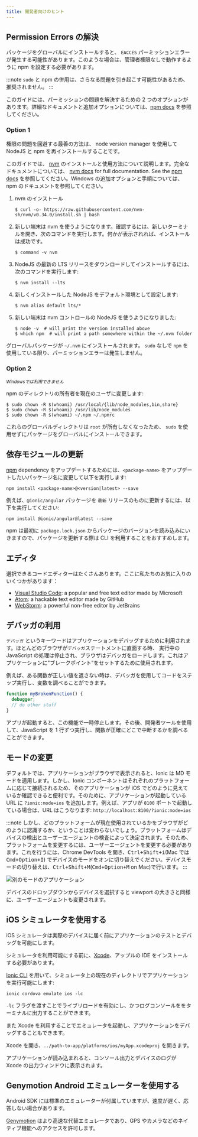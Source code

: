 ```yaml
---
title: 開発者向けのヒント
---
```


<head>
  <title>アプリ開発チップ: How to Resolve Permission Errors and Issues</title>
  <meta
    name="description"
    content="If errors occur, npm may need to be set up to operate without elevated permissions. Read our Ionic app Development Tips for more on resolving permission issues."
  />
</head>

## Permission Errors の解決

パッケージをグローバルにインストールすると、 `EACCES` パーミッションエラーが発生する可能性があります。このような場合は、管理者権限なしで動作するように npm を設定する必要があります。

:::note
`sudo` と npm の併用は、さらなる問題を引き起こす可能性があるため、推奨されません。
:::

このガイドには、パーミッションの問題を解決するための 2 つのオプションがあります。詳細なドキュメントと追加オプションについては、[npm docs](https://docs.npmjs.com/resolving-eacces-permissions-errors-when-installing-packages-globally) を参照してください。

### Option 1

権限の問題を回避する最善の方法は、 node version manager を使用して NodeJS と npm を再インストールすることです。

このガイドでは、 [nvm](https://github.com/nvm-sh/nvm) のインストールと使用方法について説明します。完全なドキュメントについては、 [nvm docs](https://github.com/nvm-sh/nvm#installation-and-update) for full documentation. See the [npm docs](https://docs.npmjs.com/downloading-and-installing-node-js-and-npm#using-a-node-version-manager-to-install-nodejs-and-npm) を参照してください。Windows の追加オプションと手順については、npm のドキュメントを参照してください。

1. nvm のインストール

   ```shell
   $ curl -o- https://raw.githubusercontent.com/nvm-sh/nvm/v0.34.0/install.sh | bash
   ```

1. 新しい端末は nvm を使うようになります。確認するには、新しいターミナルを開き、次のコマンドを実行します。何かが表示されれば、インストールは成功です。

   ```shell
   $ command -v nvm
   ```

1. NodeJS の最新の LTS リリースをダウンロードしてインストールするには、次のコマンドを実行します:

   ```shell
   $ nvm install --lts
   ```

1. 新しくインストールした NodeJS をデフォルト環境として設定します:

   ```shell
   $ nvm alias default lts/*
   ```

1. 新しい端末は nvm コントロールの NodeJS を使うようになりました:

   ```shell
   $ node -v  # will print the version installed above
   $ which npm  # will print a path somewhere within the ~/.nvm folder
   ```

グローバルパッケージが `~/.nvm` にインストールされます。 `sudo` なしで `npm` を使用している限り、パーミッションエラーは発生しません。

### Option 2

<small>
  <em>Windowsでは利用できません</em>
</small>

npm のディレクトリの所有者を現在のユーザに変更します:

```shell
$ sudo chown -R $(whoami) /usr/local/{lib/node_modules,bin,share}
$ sudo chown -R $(whoami) /usr/lib/node_modules
$ sudo chown -R $(whoami) ~/.npm ~/.npmrc
```

これらのグローバルディレクトリは `root` が所有しなくなったため、 `sudo` を使用せずにパッケージをグローバルにインストールできます。

## 依存モジュールの更新

[npm](https://www.npmjs.com/) dependency をアップデートするためには、`<package-name>` をアップデートしたいパッケージ名に変更して以下を実行します:

```shell
npm install <package-name>@<version|latest> --save
```

例えば、`@ionic/angular` パッケージを `最新` リリースのものに更新するには、以下を実行してください:

```shell
npm install @ionic/angular@latest --save
```

npm は最初に `package.lock.json` からパッケージのバージョンを読み込みにいきますので、パッケージを更新する際は CLI を利用することをおすすめします。

## エディタ

選択できるコードエディターはたくさんあります。ここに私たちのお気に入りのいくつかがあります：

- [Visual Studio Code](https://code.visualstudio.com): a popular and free text editor made by Microsoft
- [Atom](https://atom.io): a hackable text editor made by GitHub
- [WebStorm](https://www.jetbrains.com/webstorm/): a powerful non-free editor by JetBrains

## デバッガの利用

`デバッガ` というキーワードはアプリケーションをデバッグするために利用されます。ほとんどのブラウザが`デバッガ`ステートメントに直面する時、 実行中の JavaScript の処理は停止され、ブラウザはデバッガをロードします。これはアプリケーションに"ブレークポイント"をセットするために使用されます。

例えば、ある関数が正しい値を返さない時は、デバッガを使用してコードをステップ実行し、変数を調べることができます。

```javascript
function myBrokenFunction() {
  debugger;
  // do other stuff
}
```

アプリが起動すると、この機能で一時停止します。その後、開発者ツールを使用して、JavaScript を 1 行ずつ実行し、関数が正確にどこで中断するかを調べることができます。

## モードの変更

デフォルトでは、アプリケーションがブラウザで表示されると、Ionic は MD モードを適用します。しかし、Ionic コンポーネントはそれぞれのプラットフォームに応じて接続されるため、そのアプリケーションが iOS でどのように見えているか確認できると便利です。そのために、アプリケーションが起動している URL に `?ionic:mode=ios` を追加します。例えば、アプリが `8100` ポートで起動している場合は、URL はこうなります: `http://localhost:8100/?ionic:mode=ios`

:::note
しかし、どのプラットフォームが現在使用されているかをブラウザがどのように認識するか、ということは変わらないでしょう。プラットフォームはデバイスの検出とユーザーエージェントの検査によって決定されます。そのため、プラットフォームを変更するには、ユーザーエージェントを変更する必要があります。これを行うには、Chrome DevTools を開き、<kbd>Ctrl+Shift+i</kbd>(Mac では <kbd>Cmd+Option+I</kbd>) でデバイスのモードをオンに切り替えでください。デバイスモードの切り替えは、<kbd>Ctrl+Shift+M</kbd>(<kbd>Cmd+Option+M</kbd> on Mac)で行います。
:::

![別のモードのアプリケーション](/img/faq/tips/change-device-platform.png)

デバイスのドロップダウンからデバイスを選択すると viewport の大きさと同様に、ユーザーエージェントも変更されます。

## iOS シミュレータを使用する

iOS シミュレータは実際のデバイスに届く前にアプリケーションのテストとデバッグを可能にします。

シミュレータを利用可能にする前に、[Xcode](https://developer.apple.com/xcode/download/)、アップルの IDE をインストールする必要があります。

[Ionic CLI](../cli.md) を用いて、シミュレータ上の現在のディレクトリでアプリケーションを実行可能にします:

```shell
ionic cordova emulate ios -lc
```

`-lc` フラグを渡すことでライブリロードを有効にし、かつログコンソールををターミナルに出力することができます。

また Xcode を利用することでエミュレータを起動し、アプリケーションをデバッグすることもできます。

Xcode を開き、`../path-to-app/platforms/ios/myApp.xcodeproj` を開きます。

アプリケーションが読み込まれると、コンソール出力とデバイスのログが Xcode の出力ウィンドウに表示されます。

## Genymotion Android エミュレーターを使用する

Android SDK には標準のエミュレーターが付属していますが、速度が遅く、応答しない場合があります。

[Genymotion](https://www.genymotion.com) はより高速な代替エミュレータであり、GPS やカメラなどのネイティブ機能へのアクセスを許可します。
